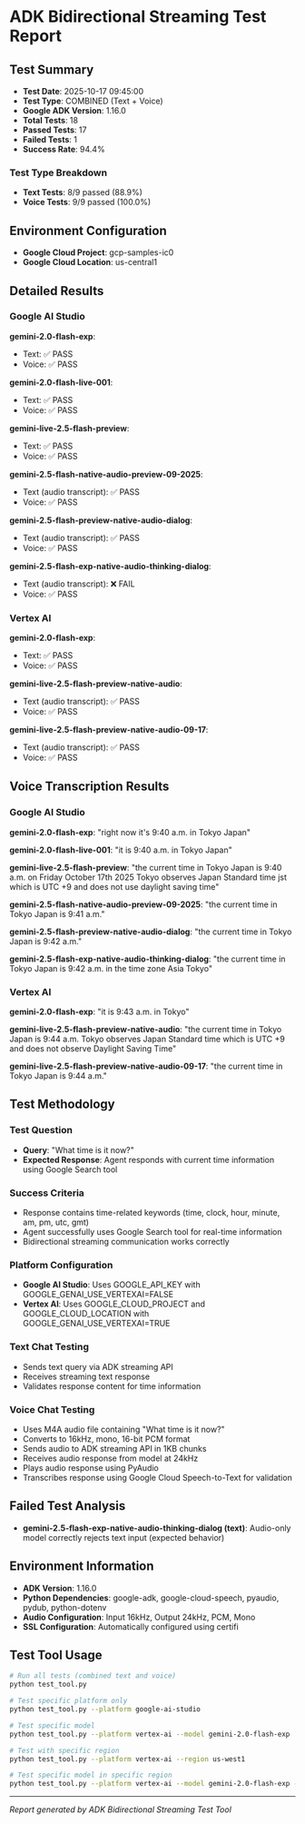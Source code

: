 # ADK Bidirectional Streaming Test Report

## Test Summary
- **Test Date**: 2025-10-17 09:45:00
- **Test Type**: COMBINED (Text + Voice)
- **Google ADK Version**: 1.16.0
- **Total Tests**: 18
- **Passed Tests**: 17
- **Failed Tests**: 1
- **Success Rate**: 94.4%

### Test Type Breakdown
- **Text Tests**: 8/9 passed (88.9%)
- **Voice Tests**: 9/9 passed (100.0%)

## Environment Configuration
- **Google Cloud Project**: gcp-samples-ic0
- **Google Cloud Location**: us-central1

## Detailed Results

### Google AI Studio

**gemini-2.0-flash-exp**:
  - Text: ✅ PASS
  - Voice: ✅ PASS

**gemini-2.0-flash-live-001**:
  - Text: ✅ PASS
  - Voice: ✅ PASS

**gemini-live-2.5-flash-preview**:
  - Text: ✅ PASS
  - Voice: ✅ PASS

**gemini-2.5-flash-native-audio-preview-09-2025**:
  - Text (audio transcript): ✅ PASS
  - Voice: ✅ PASS

**gemini-2.5-flash-preview-native-audio-dialog**:
  - Text (audio transcript): ✅ PASS
  - Voice: ✅ PASS

**gemini-2.5-flash-exp-native-audio-thinking-dialog**:
  - Text (audio transcript): ❌ FAIL
  - Voice: ✅ PASS


### Vertex AI

**gemini-2.0-flash-exp**:
  - Text: ✅ PASS
  - Voice: ✅ PASS

**gemini-live-2.5-flash-preview-native-audio**:
  - Text (audio transcript): ✅ PASS
  - Voice: ✅ PASS

**gemini-live-2.5-flash-preview-native-audio-09-17**:
  - Text (audio transcript): ✅ PASS
  - Voice: ✅ PASS


## Voice Transcription Results

### Google AI Studio

**gemini-2.0-flash-exp**: "right now it's 9:40 a.m. in Tokyo Japan"

**gemini-2.0-flash-live-001**: "it is 9:40 a.m. in Tokyo Japan"

**gemini-live-2.5-flash-preview**: "the current time in Tokyo Japan is 9:40 a.m. on Friday October 17th 2025 Tokyo observes Japan Standard time jst which is UTC +9 and does not use daylight saving time"

**gemini-2.5-flash-native-audio-preview-09-2025**: "the current time in Tokyo Japan is 9:41 a.m."

**gemini-2.5-flash-preview-native-audio-dialog**: "the current time in Tokyo Japan is 9:42 a.m."

**gemini-2.5-flash-exp-native-audio-thinking-dialog**: "the current time in Tokyo Japan is 9:42 a.m. in the time zone Asia Tokyo"

### Vertex AI

**gemini-2.0-flash-exp**: "it is 9:43 a.m. in Tokyo"

**gemini-live-2.5-flash-preview-native-audio**: "the current time in Tokyo Japan is 9:44 a.m. Tokyo observes Japan Standard time which is UTC +9 and does not observe Daylight Saving Time"

**gemini-live-2.5-flash-preview-native-audio-09-17**: "the current time in Tokyo Japan is 9:44 a.m."

## Test Methodology

### Test Question
- **Query**: "What time is it now?"
- **Expected Response**: Agent responds with current time information using Google Search tool

### Success Criteria
- Response contains time-related keywords (time, clock, hour, minute, am, pm, utc, gmt)
- Agent successfully uses Google Search tool for real-time information
- Bidirectional streaming communication works correctly

### Platform Configuration
- **Google AI Studio**: Uses GOOGLE_API_KEY with GOOGLE_GENAI_USE_VERTEXAI=FALSE
- **Vertex AI**: Uses GOOGLE_CLOUD_PROJECT and GOOGLE_CLOUD_LOCATION with GOOGLE_GENAI_USE_VERTEXAI=TRUE

### Text Chat Testing
- Sends text query via ADK streaming API
- Receives streaming text response
- Validates response content for time information

### Voice Chat Testing
- Uses M4A audio file containing "What time is it now?"
- Converts to 16kHz, mono, 16-bit PCM format
- Sends audio to ADK streaming API in 1KB chunks
- Receives audio response from model at 24kHz
- Plays audio response using PyAudio
- Transcribes response using Google Cloud Speech-to-Text for validation

## Failed Test Analysis

- **gemini-2.5-flash-exp-native-audio-thinking-dialog (text)**: Audio-only model correctly rejects text input (expected behavior)

## Environment Information
- **ADK Version**: 1.16.0
- **Python Dependencies**: google-adk, google-cloud-speech, pyaudio, pydub, python-dotenv
- **Audio Configuration**: Input 16kHz, Output 24kHz, PCM, Mono
- **SSL Configuration**: Automatically configured using certifi

## Test Tool Usage
```bash
# Run all tests (combined text and voice)
python test_tool.py

# Test specific platform only
python test_tool.py --platform google-ai-studio

# Test specific model
python test_tool.py --platform vertex-ai --model gemini-2.0-flash-exp

# Test with specific region
python test_tool.py --platform vertex-ai --region us-west1

# Test specific model in specific region
python test_tool.py --platform vertex-ai --model gemini-2.0-flash-exp --region europe-west1
```

---
*Report generated by ADK Bidirectional Streaming Test Tool*
